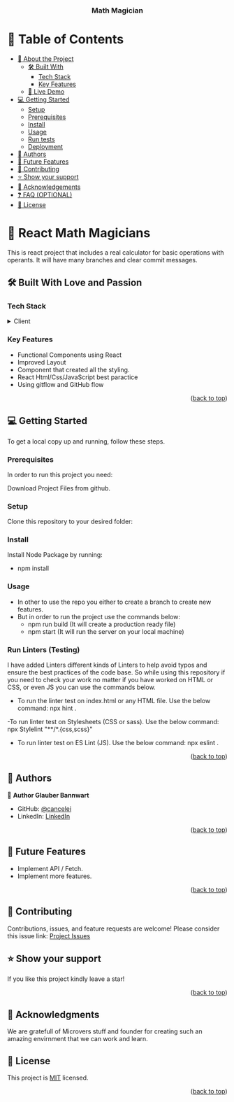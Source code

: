 
<a name="readme-top"></a>

<div align="center">
  <h3><b>Math Magician</b></h3>

</div>

# 📗 Table of Contents

- [📖 About the Project](#about-project)
  - [🛠 Built With](#built-with)
    - [Tech Stack](#tech-stack)
    - [Key Features](#key-features)
  - [🚀 Live Demo](#live-demo)
- [💻 Getting Started](#getting-started)
  - [Setup](#setup)
  - [Prerequisites](#prerequisites)
  - [Install](#install)
  - [Usage](#usage)
  - [Run tests](#run-tests)
  - [Deployment](#triangular_flag_on_post-deployment)
- [👥 Authors](#authors)
- [🔭 Future Features](#future-features)
- [🤝 Contributing](#contributing)
- [⭐️ Show your support](#support)
- [🙏 Acknowledgements](#acknowledgements)
- [❓ FAQ (OPTIONAL)](#faq)
- [📝 License](#license)

# 📖 React Math Magicians<a name="about-project"></a>
This is react project that includes a real calculator for basic operations with operants. It will have many branches and clear commit messages.

## 🛠 Built With Love and Passion<a name="built-with"></a>

### Tech Stack <a name="tech-stack"></a>

<details>
  <summary>Client</summary>
  <ul>
    <li><a href="https://html.com/">HTML</a></li>
    <li><a href="https://developer.mozilla.org/en-US/docs/Web/CSS">CSS</a></li>
    <li><a href="https://developer.mozilla.org/en-US/docs/Web/javascript">JavaScript</a></li>
    <li><a href="https://react.dev/">React</a></li>

  </ul>
</details>

<!-- <details>
  <summary>Server</summary>
  <ul>
    <li>N/A</li>
  </ul>
</details>

<details>
<summary>Database</summary>
  <ul>
    <li>N/A</li>
  </ul>
</details> -->

### Key Features <a name="key-features"></a>

- Functional Components using React
- Improved Layout
- Component that created all the styling.
- React Html/Css/JavaScript best paractice
- Using gitflow and GitHub flow

<p align="right">(<a href="#readme-top">back to top</a>)</p>

## 💻 Getting Started <a name="getting-started"></a>

To get a local copy up and running, follow these steps.

### Prerequisites

In order to run this project you need:

Download Project Files from github.

### Setup

Clone this repository to your desired folder:

### Install

Install Node Package by running:

- npm install

### Usage

- In other to use the repo you either to create a branch to create new features.
- But in order to run the project use the commands below:
  - npm run build (It will create a production ready file)
  - npm start (It will run the server on your local machine)

### Run Linters (Testing)

I have added Linters different kinds of Linters to help avoid typos and ensure the best practices of the code base.
So while using this repository if you need to check your work no matter if you have worked on HTML or CSS, or even JS you can use the commands below.

- To run the linter test on index.html or any HTML file. Use the below command:
npx hint . 

-To run linter test on Stylesheets (CSS or sass). Use the below command:
npx Stylelint "**/*.{css,scss}"

- To run linter test on ES Lint (JS). Use the below command:
npx eslint .

<!-- ### Deployment

N/A -->

<p align="right">(<a href="#readme-top">back to top</a>)</p>

## 👥 Authors <a name="authors"></a>

👤 **Author Glauber Bannwart**

- GitHub: [@cancelei](https://github.com/cancelei)
- LinkedIn: [LinkedIn](https://linkedin.com/in/gbannwart)

<p align="right">(<a href="#readme-top">back to top</a>)</p>

<!-- FUTURE FEATURES -->

## 🔭 Future Features <a name="future-features"></a>

- Implement API / Fetch.
- Implement more features.

<p align="right">(<a href="#readme-top">back to top</a>)</p>

## 🤝 Contributing <a name="contributing"></a>

Contributions, issues, and feature requests are welcome! Please consider this issue link: [Project Issues](https://github.com/cancelei/Math-magicians2/issues)

## ⭐️ Show your support <a name="support"></a>

If you like this project kindly leave a star!

<p align="right">(<a href="#readme-top">back to top</a>)</p>


## 🙏 Acknowledgments <a name="acknowledgements"></a>

We are gratefull of Microvers stuff and founder for creating such an amazing envirnment that we can work and learn.

## 📝 License <a name="license"></a>

This project is [MIT](./LICENSE.md) licensed.

<p align="right">(<a href="#readme-top">back to top</a>)</p>
